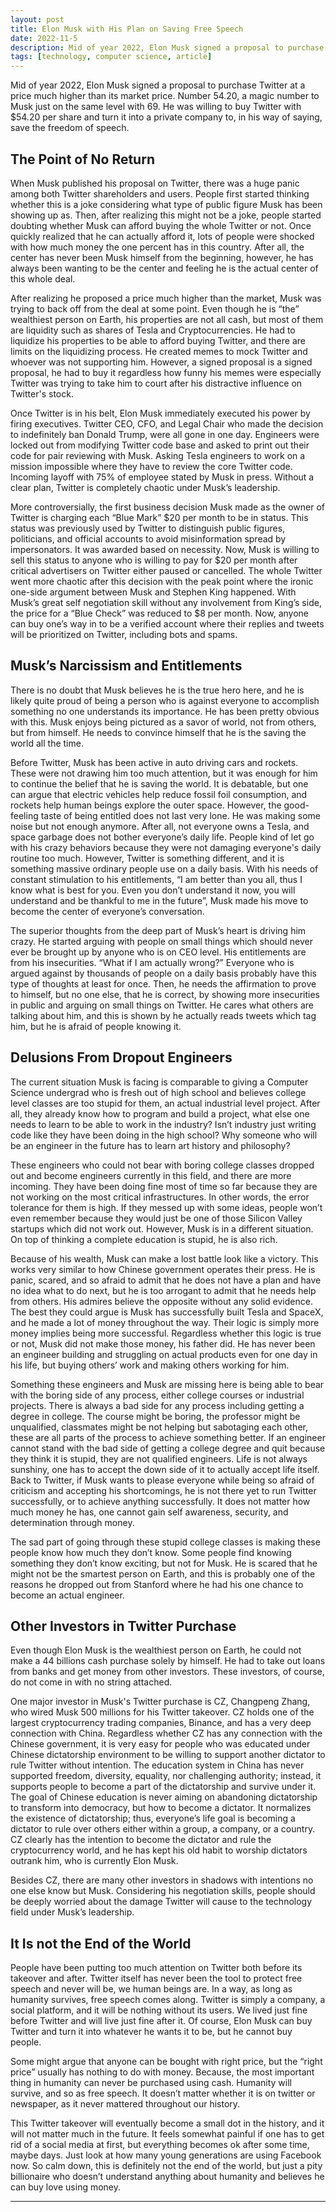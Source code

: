 ```yaml
---
layout: post
title: Elon Musk with His Plan on Saving Free Speech
date: 2022-11-5
description: Mid of year 2022, Elon Musk signed a proposal to purchase Twitter at a price much higher than its market price. Number 54.20, a magic number to Musk just on the same level with 69. He was willing to buy Twitter with $54.20 per share and turn it into a private company to, in his way of saying, save the freedom of speech.
tags: [technology, computer science, article]
---
```


Mid of year 2022, Elon Musk signed a proposal to purchase Twitter at a price much higher than its market price. Number 54.20, a magic number to Musk just on the same level with 69. He was willing to buy Twitter with $54.20 per share and turn it into a private company to, in his way of saying, save the freedom of speech.


## The Point of No Return


When Musk published his proposal on Twitter, there was a huge panic among both Twitter shareholders and users. People first started thinking whether this is a joke considering what type of public figure Musk has been showing up as. Then, after realizing this might not be a joke, people started doubting whether Musk can afford buying the whole Twitter or not. Once quickly realized that he can actually afford it, lots of people were shocked with how much money the one percent has in this country. After all, the center has never been Musk himself from the beginning, however, he has always been wanting to be the center and feeling he is the actual center of this whole deal.

After realizing he proposed a price much higher than the market, Musk was trying to back off from the deal at some point. Even though he is “the” wealthiest person on Earth, his properties are not all cash, but most of them are liquidity such as shares of Tesla and Cryptocurrencies. He had to liquidize his properties to be able to afford buying Twitter, and there are limits on the liquidizing process. He created memes to mock Twitter and whoever was not supporting him. However, a signed proposal is a signed proposal, he had to buy it regardless how funny his memes were especially Twitter was trying to take him to court after his distractive influence on Twitter's stock.

Once Twitter is in his belt, Elon Musk immediately executed his power by firing executives. Twitter CEO, CFO, and Legal Chair who made the decision to indefinitely ban Donald Trump, were all gone in one day. Engineers were locked out from modifying Twitter code base and asked to print out their code for pair reviewing with Musk. Asking Tesla engineers to work on a mission impossible where they have to review the core Twitter code. Incoming layoff with 75% of employee stated by Musk in press. Without a clear plan, Twitter is completely chaotic under Musk’s leadership.

More controversially, the first business decision Musk made as the owner of Twitter is charging each “Blue Mark” $20 per month to be in status. This status was previously used by Twitter to distinguish public figures, politicians, and official accounts to avoid misinformation spread by impersonators. It was awarded based on necessity. Now, Musk is willing to sell this status to anyone who is willing to pay for $20 per month after critical advertisers on Twitter either paused or cancelled. The whole Twitter went more chaotic after this decision with the peak point where the ironic one-side argument between Musk and Stephen King happened. With Musk’s great self negotiation skill without any involvement from King’s side, the price for a “Blue Check” was reduced to $8 per month. Now, anyone can buy one’s way in to be a verified account where their replies and tweets will be prioritized on Twitter, including bots and spams.


## Musk’s Narcissism and Entitlements


There is no doubt that Musk believes he is the true hero here, and he is likely quite proud of being a person who is against everyone to accomplish something no one understands its importance. He has been pretty obvious with this. Musk enjoys being pictured as a savor of world, not from others, but from himself. He needs to convince himself that he is the saving the world all the time.

Before Twitter, Musk has been active in auto driving cars and rockets. These were not drawing him too much attention, but it was enough for him to continue the belief that he is saving the world. It is debatable, but one can argue that electric vehicles help reduce fossil foil consumption, and rockets help human beings explore the outer space. However, the good-feeling taste of being entitled does not last very lone. He was making some noise but not enough anymore. After all, not everyone owns a Tesla, and space garbage does not bother everyone’s daily life. People kind of let go with his crazy behaviors because they were not damaging everyone's daily routine too much. However, Twitter is something different, and it is something massive ordinary people use on a daily basis. With his needs of constant stimulation to his entitlements, “I am better than you all, thus I know what is best for you. Even you don’t understand it now, you will understand and be thankful to me in the future”, Musk made his move to become the center of everyone’s conversation.

The superior thoughts from the deep part of Musk’s heart is driving him crazy. He started arguing with people on small things which should never ever be brought up by anyone who is on CEO level. His entitlements are from his insecurities. “What if I am actually wrong?” Everyone who is argued against by thousands of people on a daily basis probably have this type of thoughts at least for once. Then, he needs the affirmation to prove to himself, but no one else, that he is correct, by showing more insecurities in public and arguing on small things on Twitter. He cares what others are talking about him, and this is shown by he actually reads tweets which tag him, but he is afraid of people knowing it.


## Delusions From Dropout Engineers


The current situation Musk is facing is comparable to giving a Computer Science undergrad who is fresh out of high school and believes college level classes are too stupid for them, an actual industrial level project. After all, they already know how to program and build a project, what else one needs to learn to be able to work in the industry? Isn’t industry just writing code like they have been doing in the high school? Why someone who will be an engineer in the future has to learn art history and philosophy?

These engineers who could not bear with boring college classes dropped out and become engineers currently in this field, and there are more incoming. They have been doing fine most of time so far because they are not working on the most critical infrastructures. In other words, the error tolerance for them is high. If they messed up with some ideas, people won’t even remember because they would just be one of those Silicon Valley startups which did not work out. However, Musk is in a different situation. On top of thinking a complete education is stupid, he is also rich.

Because of his wealth, Musk can make a lost battle look like a victory. This works very similar to how Chinese government operates their press. He is panic, scared, and so afraid to admit that he does not have a plan and have no idea what to do next, but he is too arrogant to admit that he needs help from others. His admires believe the opposite without any solid evidence. The best they could argue is Musk has successfully built Tesla and SpaceX, and he made a lot of money throughout the way. Their logic is simply more money implies being more successful. Regardless whether this logic is true or not, Musk did not make those money, his father did. He has never been an engineer building and struggling on actual products even for one day in his life, but buying others’ work and making others working for him.

Something these engineers and Musk are missing here is being able to bear with the boring side of  any process, either college courses or industrial projects. There is always a bad side for any process including getting a degree in college. The course might be boring, the professor might be unqualified, classmates might be not helping but sabotaging each other, these are all parts of the process to achieve something better. If an engineer cannot stand with the bad side of getting a college degree and quit because they think it is stupid, they are not qualified engineers. Life is not always sunshiny, one has to accept the down side of it to actually accept life itself. Back to Twitter, if Musk wants to please everyone while being so afraid of criticism and accepting his shortcomings, he is not there yet to run Twitter successfully, or to achieve anything successfully. It does not matter how much money he has, one cannot gain self awareness, security, and determination through money.

The sad part of going through these stupid college classes is making these people know how much they don’t know. Some people find knowing something they don’t know exciting, but not for Musk. He is scared that he might not be the smartest person on Earth, and this is probably one of the reasons he dropped out from Stanford where he had his one chance to become an actual engineer.


## Other Investors in Twitter Purchase


Even though Elon Musk is the wealthiest person on Earth, he could not make a 44 billions cash purchase solely by himself. He had to take out loans from banks and get money from other investors. These investors, of course, do not come in with no string attached.

One major investor in Musk's Twitter purchase is CZ, Changpeng Zhang, who wired Musk 500 millions for his Twitter takeover. CZ holds one of the largest cryptocurrency trading companies, Binance, and has a very deep connection with China. Regardless whether CZ has any connection with the Chinese government, it is very easy for people who was educated under Chinese dictatorship environment to be willing to support another dictator to rule Twitter without intention. The education system in China has never supported freedom, diversity, equality, nor challenging authority; instead, it supports people to become a part of the dictatorship and survive under it. The goal of Chinese education is never aiming on abandoning dictatorship to transform into democracy, but how to become a dictator. It normalizes the existence of dictatorship; thus, everyone’s life goal is becoming a dictator to rule over others either within a group, a company, or a country. CZ clearly has the intention to become the dictator and rule the cryptocurrency world, and he has kept his old habit to worship dictators outrank him, who is currently Elon Musk.

Besides CZ, there are many other investors in shadows with intentions no one else know but Musk. Considering his negotiation skills, people should be deeply worried about the damage Twitter will cause to the technology field under Musk’s leadership.


## It Is not the End of the World


People have been putting too much attention on Twitter both before its takeover and after. Twitter itself has never been the tool to protect free speech and never will be, we human beings are. In a way, as long as humanity survives, free speech comes along. Twitter is simply a company, a social platform, and it will be nothing without its users. We lived just fine before Twitter and will live just fine after it. Of course, Elon Musk can buy Twitter and turn it into whatever he wants it to be, but he cannot buy people.

Some might argue that anyone can be bought with right price, but the “right price” usually has nothing to do with money. Because, the most important thing in humanity can never be purchased using cash. Humanity will survive, and so as free speech. It doesn’t matter whether it is on twitter or newspaper, as it never mattered throughout our history.

This Twitter takeover will eventually become a small dot in the history, and it will not matter much in the future. It feels somewhat painful if one has to get rid of a social media at first, but everything becomes ok after some time, maybe days. Just look at how many young generations are using Facebook now. So calm down, this is definitely not the end of the world, but just a pity billionaire who doesn’t understand anything about humanity and believes he can buy love using money.

---






